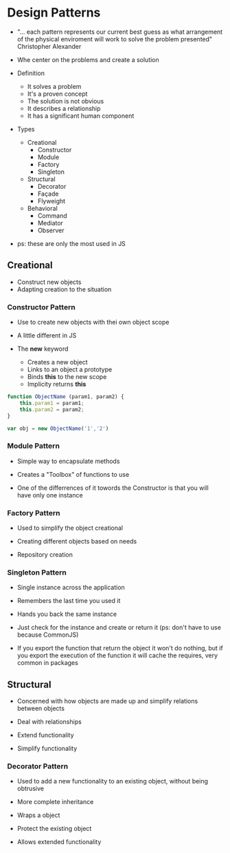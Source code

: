# Design Patterns

* "... each pattern represents our current best guess as what arrangement
   of the physical enviroment will work to solve the problem presented"
    Christopher Alexander

* Whe center on the problems and create a solution

* Definition
    * It solves a problem
    * It's a proven concept
    * The solution is not obvious
    * It describes a relationship
    * It has a significant human component

* Types
    * Creational
        * Constructor
        * Module
        * Factory
        * Singleton
    * Structural
        * Decorator
        * Façade
        * Flyweight
    * Behavioral
        * Command
        * Mediator
        * Observer 

* ps: these are only the most used in JS

## Creational

* Construct new objects
* Adapting creation to the situation

### Constructor Pattern

* Use to create new objects with thei own object scope

* A little different in JS

* The **new** keyword
    * Creates a new object
    * Links to an object a prototype
    * Binds **this** to the new scope
    * Implicity returns **this**

```js
function ObjectName (param1, param2) {
    this.param1 = param1;
    this.param2 = param2;
}

var obj = new ObjectName('1','2')
``` 

### Module Pattern

* Simple way to encapsulate methods

* Creates a "Toolbox" of functions to use

* One of the differrences of it towords the Constructor is that you
  will have only one instance

### Factory Pattern

* Used to simplify the object creational

* Creating different objects based on needs

* Repository creation

### Singleton Pattern

* Single instance across the application

* Remembers the last time you used it

* Hands you back the same instance

* Just check for the instance and create or return it (ps: don't have to use because CommonJS)

* If you export the function that return the object it won't do nothing, but if you
  export the execution of the function it will cache the requires, very common in packages

## Structural

* Concerned with how objects are made up and simplify relations between objects

* Deal with relationships

* Extend functionality

* Simplify functionality

### Decorator Pattern

* Used to add a new functionality to an existing object, without being obtrusive

* More complete inheritance

* Wraps a object

* Protect the existing object

* Allows extended functionality

